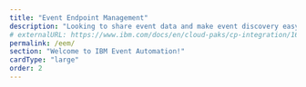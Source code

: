 ```yaml
---
title: "Event Endpoint Management"
description: "Looking to share event data and make event discovery easy? Describe and catalog event sources, making existing events available to be discovered and consumed by any user, and manage your event sources like APIs to securely reuse them across the enterprise."
# externalURL: https://www.ibm.com/docs/en/cloud-paks/cp-integration/16.1.2?topic=integrations-socializing-your-kafka-event-sources
permalink: /eem/
section: "Welcome to IBM Event Automation!"
cardType: "large"
order: 2
---
```

